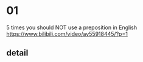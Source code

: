 # 01
5 times you should NOT use a preposition in English
https://www.bilibili.com/video/av55918445/?p=1

## detail
